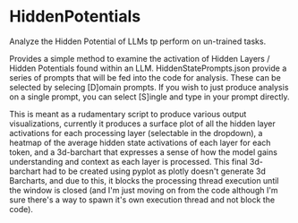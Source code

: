 # HiddenPotentials
Analyze the Hidden Potential of LLMs tp perform on un-trained tasks.

Provides a simple method to examine the activation of Hidden Layers / Hidden Potentials found within an LLM. HiddenStatePrompts.json provide a series of prompts that will be fed into the code for analysis. These can be selected by selecing [D]omain prompts. If you wish to just produce analysis on a single prompt, you can select [S]ingle and type in your prompt directly.

This is meant as a rudamentary script to produce various output visualizations, currently it produces a surface plot of all the hidden layer activations for each processing layer (selectable in the dropdown), a heatmap of the average hidden state activations of each layer for each token, and a 3d-barchart that expresses a sense of how the model gains understanding and context as each layer is processed. This final 3d-barchart had to be created using pyplot as plotly doesn't generate 3d Barcharts, and due to this, it blocks the processing thread execution until the window is closed (and I'm just moving on from the code although I'm sure there's a way to spawn it's own execution thread and not block the code).
